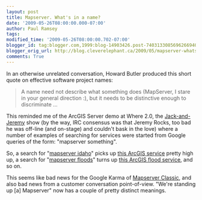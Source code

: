 ```yaml
---
layout: post
title: Mapserver. What's in a name?
date: '2009-05-26T08:00:00.000-07:00'
author: Paul Ramsey
tags: 
modified_time: '2009-05-26T08:00:00.702-07:00'
blogger_id: tag:blogger.com,1999:blog-14903426.post-7403133085696266940
blogger_orig_url: http://blog.cleverelephant.ca/2009/05/mapserver-whats-in-name.html
comments: True
---
```


In an otherwise unrelated conversation, Howard Butler produced this short quote on effective software project names:

> A name need not describe what something does (MapServer, I stare in your general direction :), but it needs to be distinctive enough to discriminate ...

This reminded me of the ArcGIS Server demo at Where 2.0, the [Jack-and-Jeremy](http://where.blip.tv/file/2151502/) show (by the way, IRC consensus was that Jeremy Rocks, too bad he was off-line (and on-stage) and couldn't bask in the love) where a number of examples of searching for services were started from Google queries of the form: "mapserver something".

So, a search for "[mapserver idaho](http://www.google.com/search?q=mapserver+idaho)" picks up [this ArcGIS service](http://maps.insideidaho.org/ArcGIS/rest/services/climatologyMeteorologyAtmosphere/precipitation/MapServer) pretty high up, a search for "[mapserver floods](http://www.google.com/search?q=mapserver+floods)" turns up [this ArcGIS flood service](http://gis.adaweb.net/ArcGIS/rest/services/CountyMapper/flood/MapServer), and so on.

This seems like bad news for the Google Karma of [Mapserver Classic](http://mapserver.org/), and also bad news from a customer conversation point-of-view. "We're standing up [a] Mapserver" now has a couple of pretty distinct meanings.

